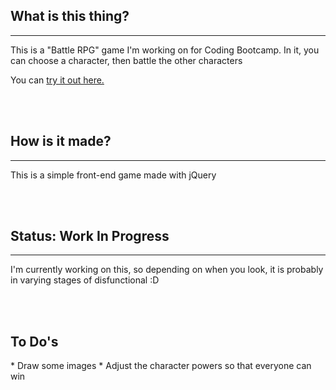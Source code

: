 <h2> What is this thing?</h2>
<hr>
<p>This is a "Battle RPG" game I'm working on for Coding Bootcamp. In it, you can choose a character, then battle the other characters</p>
<p>You can <a href="https://gnefkow.github.io/FightRPG/" target="blank">try it out here.</a></p>
<br>
<br>

<h2>How is it made?</h2>
<hr>
<p>This is a simple front-end game made with jQuery</p>
<br>
<br>

<h2>Status: Work In Progress</h2>
<hr>
<p>I'm currently working on this, so depending on when you look, it is probably in varying stages of disfunctional :D</p>
<br>
<br>




<h2> To Do's </h2>
* Draw some images
* Adjust the character powers so that everyone can win
